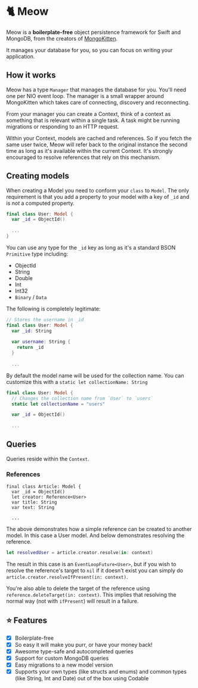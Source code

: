 # 🐈 Meow

Meow is a **boilerplate-free** object persistence framework for Swift and MongoDB, from the creators of [MongoKitten](https://github.com/openkitten/mongokitten).

It manages your database for you, so you can focus on writing your application.

## How it works

Meow has a type `Manager` that manages the database for you. You'll need one per NIO event loop. The manager is a small wrapper around MongoKitten which takes care of connecting, discovery and reconnecting.

From your manager you can create a Context, think of a context as something that is relevant within a single task. A task might be running migrations or responding to an HTTP request.

Within your Context, models are cached and references. So if you fetch the same user twice, Meow will refer back to the original instance the second time as long as it's available within the current Context. It's strongly encouraged to resolve references that rely on this mechanism.

## Creating models

When creating a Model you need to conform your `class` to `Model`. 
The only requirement is that you add a property to your model with a key of `_id` and is _not_ a computed property.

```swift
final class User: Model {
  var _id = ObjectId()
  
  ...
}
```

You can use any type for the `_id` key as long as it's a standard BSON `Primitive` type including:

- ObjectId
- String
- Double
- Int
- Int32
- `Binary` / `Data`

The following is completely legitimate:

```swift
// Stores the username in _id
final class User: Model {
  var _id: String
  
  var username: String {
    return _id
  }
  
  ...
```

By default the model name will be used for the collection name. You can customize this with a `static let collectionName: String`

```swift
final class User: Model {
  // Changes the collection name from `User` to `users`
  static let collectionName = "users"

  var _id = ObjectId()
  
  ...
```

## Queries

Queries reside within the `Context`.

### References

```swif
final class Article: Model {
  var _id = ObjectId()
  let creator: Reference<User>
  var title: String
  var text: String
  
  ...
```

The above demonstrates how a simple reference can be created to another model. In this case a User model. And below demonstrates resolving the reference.

```swift
let resolvedUser = article.creator.resolve(in: context)
```

The result in this case is an `EventLoopFuture<User>`, but if you wish to resolve the reference's target to `nil` if it doesn't exist you can simply do `article.creator.resolveIfPresent(in: context)`.

You're also able to delete the target of the reference using `reference.deleteTarget(in: context)`. This implies that resolving the normal way (not with `ifPresent`) will result in a failure.

## ⭐️ Features

- [x] Boilerplate-free
- [x] So easy it will make you purr, or have your money back!
- [x] Awesome type-safe and autocompleted queries
- [x] Support for custom MongoDB queries
- [x] Easy migrations to a new model version
- [x] Supports your own types (like structs and enums) and common types (like String, Int and Date) out of the box using Codable
